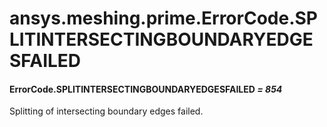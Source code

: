 <a id="ansys-meshing-prime-errorcode-splitintersectingboundaryedgesfailed"></a>

# ansys.meshing.prime.ErrorCode.SPLITINTERSECTINGBOUNDARYEDGESFAILED

<a id="ansys.meshing.prime.ErrorCode.SPLITINTERSECTINGBOUNDARYEDGESFAILED"></a>

#### ErrorCode.SPLITINTERSECTINGBOUNDARYEDGESFAILED *= 854*

Splitting of intersecting boundary edges failed.

<!-- !! processed by numpydoc !! -->
